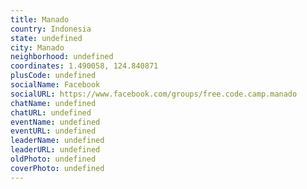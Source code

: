 ```yaml
---
title: Manado
country: Indonesia
state: undefined
city: Manado
neighborhood: undefined
coordinates: 1.490058, 124.840871
plusCode: undefined
socialName: Facebook
socialURL: https://www.facebook.com/groups/free.code.camp.manado
chatName: undefined
chatURL: undefined
eventName: undefined
eventURL: undefined
leaderName: undefined
leaderURL: undefined
oldPhoto: undefined
coverPhoto: undefined
---
```

